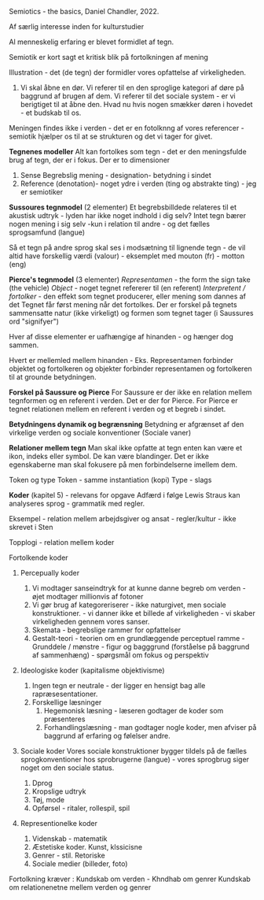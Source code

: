 Semiotics - the basics, Daniel Chandler, 2022. 

Af særlig interesse inden for kulturstudier

Al menneskelig erfaring er blevet formidlet af tegn.

Semiotik er kort sagt et kritisk blik på fortolkningen af mening 

Illustration - det (de tegn) der formidler vores opfattelse af virkeligheden. 
1. Vi skal åbne en dør. Vi referer til en den sproglige kategori af døre på baggrund af brugen af dem. Vi referer til det sociale system - er vi berigtiget til at åbne den. Hvad nu hvis nogen smækker døren i hovedet - et budskab til os. 

Meningen findes ikke i verden - det er en fotolknng af vores referencer - semiotik hjælper os til at se strukturen og det vi tager for givet. 

**Tegnenes modeller** 
Alt kan fortolkes som tegn - det er den meningsfulde brug af tegn, der er i fokus. 
Der er to dimensioner 
1. Sense Begrebslig mening - designation- betydning i sindet
2. Reference (denotation)- noget ydre i verden (ting og abstrakte ting) - jeg er semiotiker 

**Sussoures tegnmodel** (2 elementer)
Et begrebsbilldede relateres til et akustisk udtryk - lyden har ikke noget indhold i dig selv? 
Intet tegn bærer nogen mening i sig selv -kun i relation til andre - og det fælles sprogsamfund (langue)

Så et tegn på andre sprog skal ses i modsætning til lignende tegn - de vil altid have forskellig værdi (valour) - eksemplet med mouton (fr) - motton (eng)

**Pierce's tegnmodel** (3 elementer)
*Representamen* - the form the sign take (the vehicle)
*Object* - noget tegnet refererer til (en referent)
*Interpretent / fortolker* - den effekt som tegnet producerer, eller mening som dannes af det
Tegnet får først mening når det fortolkes. Der er forskel på tegnets sammensatte natur (ikke virkeligt) og formen som tegnet tager (i Saussures ord "signifyer")

Hver af disse elementer er uafhængige af hinanden - og hænger dog sammen. 

Hvert er mellemled mellem hinanden - 
Eks. Representamen forbinder objektet og fortolkeren og objekter forbinder representamen og fortolkeren til at grounde betydningen.

**Forskel på Saussure og Pierce**
For Saussure er der ikke en relation mellem tegnformen og en referent i verden. Det er der for Pierce. For Pierce er tegnet relationen mellem en referent i verden og et begreb i sindet.

**Betydningens dynamik og begrænsning** 
Betydning er afgrænset af den virkelige verden og sociale konventioner (Sociale vaner)

**Relationer mellem tegn**
Man skal ikke opfatte at tegn enten kan være et ikon, indeks eller symbol. De kan være blandinger. Det er ikke egenskaberne man skal fokusere på men forbindelserne imellem dem.


Token og type 
Token - samme instantiation (kopi)
Type - slags 



**Koder** (kapitel 5) - relevans for opgave
Adfærd i følge Lewis Straus kan analyseres sprog - grammatik med regler. 

Eksempel - relation mellem arbejdsgiver og ansat - regler/kultur - ikke skrevet i Sten 

Topplogi - relation mellem koder 

Fortolkende koder

1. Percepually koder
    1. Vi modtager sanseindtryk for at kunne danne begreb om verden - øjet modtager millionvis af fotoner 
    2. Vi gør brug af kategoreriserer - ikke naturgivet, men sociale konstruktioner. -  vi danner ikke et billede af virkeligheden - vi skaber virkeligheden gennem vores sanser.
    3. Skemata - begrebslige rammer for opfattelser 
    4. Gestalt-teori - teorien om en grundlæggende perceptuel ramme  - Grunddele / mønstre - figur og bagggrund (forståelse på baggrund af sammenhæng) - spørgsmål om fokus og perspektiv 
    

2. Ideologiske koder (kapitalisme objektivisme)
     1. Ingen tegn er neutrale - der ligger en hensigt bag alle rapræsesentationer. 
     2. Forskellige læsninger
         1. Hegemonisk læsning - læseren godtager de koder som præsenteres 
         2. Forhandlingslæsning - man godtager nogle koder, men afviser på baggrund af erfaring og følelser andre. 


3. Sociale koder 
     Vores sociale konstruktioner bygger tildels på de fælles sprogkonventioner hos sprobrugerne (langue) - vores sprogbrug siger noget om den sociale status. 
      1. Dprog
      2. Kropslige udtryk 
      3. Tøj, mode
      4. Opførsel - ritaler, rollespil, spil 

4. Representionelke koder
     1. Videnskab - matematik 
     2.  Æstetiske koder. Kunst, klssicisne 
     3. Genrer - stil. Retoriske 
     4. Sociale medier (billeder, foto)

Fortolkning kræver : 
Kundskab om verden - 
Khndhab om genrer 
Kundskab om relationenetne mellem verden og genrer 



      





